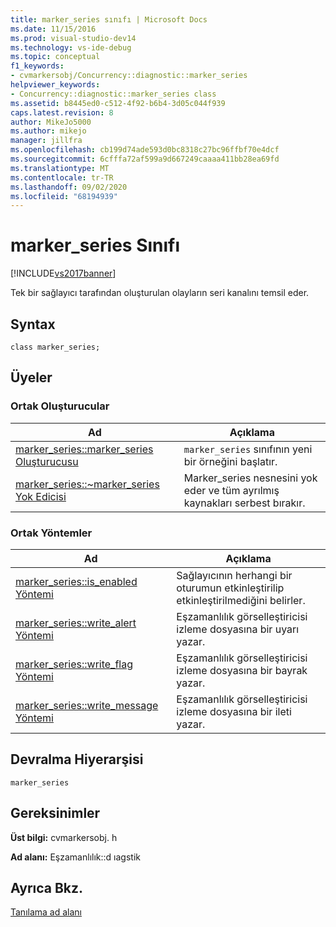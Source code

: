 ```yaml
---
title: marker_series sınıfı | Microsoft Docs
ms.date: 11/15/2016
ms.prod: visual-studio-dev14
ms.technology: vs-ide-debug
ms.topic: conceptual
f1_keywords:
- cvmarkersobj/Concurrency::diagnostic::marker_series
helpviewer_keywords:
- Concurrency::diagnostic::marker_series class
ms.assetid: b8445ed0-c512-4f92-b6b4-3d05c044f939
caps.latest.revision: 8
author: MikeJo5000
ms.author: mikejo
manager: jillfra
ms.openlocfilehash: cb199d74ade593d0bc8318c27bc96ffbf70e4dcf
ms.sourcegitcommit: 6cfffa72af599a9d667249caaaa411bb28ea69fd
ms.translationtype: MT
ms.contentlocale: tr-TR
ms.lasthandoff: 09/02/2020
ms.locfileid: "68194939"
---
```

# <a name="marker_series-class"></a>marker_series Sınıfı
[!INCLUDE[vs2017banner](../includes/vs2017banner.md)]

Tek bir sağlayıcı tarafından oluşturulan olayların seri kanalını temsil eder.  
  
## <a name="syntax"></a>Syntax  
  
```  
class marker_series;  
```  
  
## <a name="members"></a>Üyeler  
  
### <a name="public-constructors"></a>Ortak Oluşturucular  
  
|Ad|Açıklama|  
|----------|-----------------|  
|[marker_series::marker_series Oluşturucusu](../profiling/marker-series-marker-series-constructor.md)|`marker_series` sınıfının yeni bir örneğini başlatır.|  
|[marker_series::~marker_series Yok Edicisi](../profiling/marker-series-tilde-marker-series-destructor.md)|Marker_series nesnesini yok eder ve tüm ayrılmış kaynakları serbest bırakır.|  
  
### <a name="public-methods"></a>Ortak Yöntemler  
  
|Ad|Açıklama|  
|----------|-----------------|  
|[marker_series::is_enabled Yöntemi](../profiling/marker-series-is-enabled-method.md)|Sağlayıcının herhangi bir oturumun etkinleştirilip etkinleştirilmediğini belirler.|  
|[marker_series::write_alert Yöntemi](../profiling/marker-series-write-alert-method.md)|Eşzamanlılık görselleştiricisi izleme dosyasına bir uyarı yazar.|  
|[marker_series::write_flag Yöntemi](../profiling/marker-series-write-flag-method.md)|Eşzamanlılık görselleştiricisi izleme dosyasına bir bayrak yazar.|  
|[marker_series::write_message Yöntemi](../profiling/marker-series-write-message-method.md)|Eşzamanlılık görselleştiricisi izleme dosyasına bir ileti yazar.|  
  
## <a name="inheritance-hierarchy"></a>Devralma Hiyerarşisi  
 `marker_series`  
  
## <a name="requirements"></a>Gereksinimler  
 **Üst bilgi:** cvmarkersobj. h  
  
 **Ad alanı:** Eşzamanlılık::d ıagstik  
  
## <a name="see-also"></a>Ayrıca Bkz.  
 [Tanılama ad alanı](../profiling/diagnostic-namespace.md)
